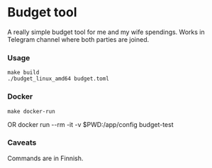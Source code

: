 # Budget tool
A really simple budget tool for me and my wife spendings.
Works in Telegram channel where both parties are joined.

### Usage

	make build
	./budget_linux_amd64 budget.toml

### Docker

	make docker-run
OR
	docker run --rm -it -v $PWD:/app/config budget-test


### Caveats
Commands are in Finnish.

